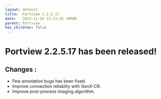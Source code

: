 ```yaml
---
layout: default
title:  Portview 2.2.5.17
date:   2024-11-26 13:21:25 +0900
parent: Portview
has_children: false
---
```


# Portview 2.2.5.17 has been released!

## Changes :
 - Few annotation bugs has been fixed.
 - Improve connection reliablity with GenX-CR.
 - Improve post-process imaging algorithm.